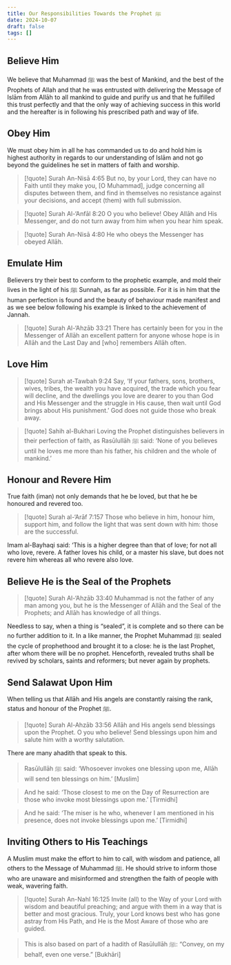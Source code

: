 ```yaml
---
title: Our Responsibilities Towards the Prophet ﷺ
date: 2024-10-07
draft: false
tags: []
---
```

## Believe Him

We believe that Muhammad ﷺ was the best of Mankind, and the best of the Prophets of Allah and that he was entrusted with delivering the Message of Islām from Allāh to all mankind to guide and purify us and that he fulfilled this trust perfectly and that the only way of achieving success in this world and the hereafter is in following his prescribed path and way of life.
## Obey Him

We must obey him in all he has commanded us to do and hold him is highest authority in
regards to our understanding of Islām and not go beyond the guidelines he set in matters
of faith and worship.

> [!quote] Surah An-Nisā 4:65
> But no, by your Lord, they can have no Faith until they make you, [O Muhammad], judge concerning all disputes between them, and find in themselves no resistance against your decisions, and accept (them) with full submission.

> [!quote] Surah Al-‘Anfāl 8:20
> O you who believe! Obey Allāh and His Messenger, and do not turn away from him when you hear him speak.

> [!quote] Surah An-Nisā 4:80
> He who obeys the Messenger has obeyed Allāh.
## Emulate Him

Believers try their best to conform to the prophetic example, and mold their lives in
the light of his ﷺ Sunnah, as far as possible. For it is in him that the human perfection
is found and the beauty of behaviour made manifest and as we see below following his
example is linked to the achievement of Jannah.

> [!quote] Surah Al-‘Ahzāb 33:21
> There has certainly been for you in the Messenger of Allāh an excellent pattern for anyone whose hope is in Allāh and the Last Day and [who] remembers Allāh often.
## Love Him

> [!quote] Surah at-Tawbah 9:24
> Say, ‘If your fathers, sons, brothers, wives, tribes, the wealth you have acquired, the trade which you fear will decline, and the dwellings you love are dearer to you than God and His Messenger and the struggle in His cause, then wait until God brings about His punishment.’ God does not guide those who break away.

> [!quote] Sahih al-Bukhari
> Loving the Prophet distinguishes believers in their perfection of faith, as Rasūlullāh ﷺ said: ‘None of you believes until he loves me more than his father, his children and the whole of mankind.’
## Honour and Revere Him
True faith (iman) not only demands that he be loved, but that he be honoured and revered too.
> [!quote] Surah al-‘Arāf 7:157
> Those who believe in him, honour him, support him, and follow the light that was sent down with him: those are the successful.

Imam al-Bayhaqi said: ‘This is a higher degree than that of love; for not all who love, revere. A father loves his child, or a master his slave, but does not revere him whereas all who revere also love.
## Believe He is the Seal of the Prophets

> [!quote] Surah Al-‘Ahzāb 33:40
> Muhammad is not the father of any man among you, but he is the Messenger of Allāh and the Seal of the Prophets; and Allāh has knowledge of all things.

Needless to say, when a thing is “sealed”, it is complete and so there can be no further addition to it. In a like manner, the Prophet Muhammad ﷺ sealed the cycle of prophethood and brought it to a close: he is the last Prophet, after whom there will be no prophet. Henceforth, revealed truths shall be revived by scholars, saints and reformers; but never again by prophets.
## Send Salawat Upon Him 

When telling us that Allāh and His angels are constantly raising the rank, status and honour of the Prophet ﷺ.

> [!quote] Surah Al-Ahzāb 33:56
> Allāh and His angels send blessings upon the Prophet. O you who believe! Send blessings upon him and salute him with a worthy salutation.

There are many ahadith that speak to this. 

> Rasūlullāh ﷺ said: ‘Whosoever invokes one blessing upon me, Allāh will send ten
> blessings on him.’ [Muslim]

> And he said: ‘Those closest to me on the Day of Resurrection are those who invoke most blessings upon me.’ [Tirmidhi] 

> And he said: ‘The miser is he who, whenever I am mentioned in his presence, does not invoke blessings upon me.’ [Tirmidhi]

## Inviting Others to His Teachings

A Muslim must make the effort to him to call, with wisdom and patience, all others to the Message of Muhammad ﷺ. He should strive to inform those who are unaware and misinformed and strengthen the faith of people with weak, wavering faith.

> [!quote] Surah An-Nahl 16:125
> Invite (all) to the Way of your Lord with wisdom and beautiful preaching; and argue with them in a way that is better and most gracious. Truly, your Lord knows best who has gone astray from His Path, and He is the Most Aware of those who are guided.

> This is also based on part of a hadith of Rasūlullāh ﷺ: “Convey, on my behalf, even one verse.” [Bukhāri]